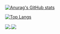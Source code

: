 [![Anurag's GitHub stats](https://github-readme-stats.vercel.app/api?username=ZhangMin1998&show_icons=true)](https://github.com/ZhangMin1998/github-readme-stats)

[![Top Langs](https://github-readme-stats.vercel.app/api/top-langs/?username=ZhangMin1998&layout=compact)](https://github.com/ZhangMin1998/github-readme-stats)

<a href="https://github.com/ZhangMin1998/github-readme-stats">
  <img align="center" src="https://github-readme-stats.vercel.app/api/pin/?username=ZhangMin1998&repo=github-readme-stats" />
</a>
<a href="https://github.com/ZhangMin1998/convoychat">
  <img align="center" src="https://github-readme-stats.vercel.app/api/pin/?username=ZhangMin1998&repo=convoychat" />
</a>
